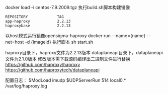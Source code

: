 docker load -i centos-7.9.2009.tgz
执行build.sh脚本构建镜像
```
REPOSITORY             TAG               
app-haproxy            2.2.13 
haproxybase            2.2.13
```
以host模式运行镜像opensigma-haproxy
docker run --name={name} --net=host  -d {imageid}
执行脚本 sh start.sh

haproxy目录下，haproxy文件为2.2.13版本
dataplaneapi目录下，dataplaneapi文件为2.1.0版本
修改版本需下载源码编译出二进制文件进行替换
https://github.com/haproxy/haproxy
https://github.com/haproxytech/dataplaneapi

配置日志：
$ModLoad imudp
$UDPServerRun 514
local0.*                                            /var/log/haproxy.log

